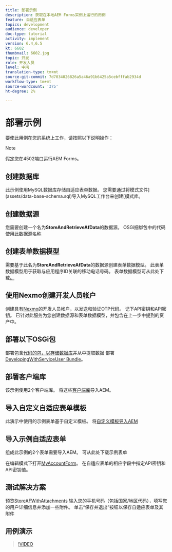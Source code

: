 ```yaml
---
title: 部署示例
description: 获取在本地AEM Forms实例上运行的用例
feature: 自适应表单
topics: development
audience: developer
doc-type: tutorial
activity: implement
version: 6.4,6.5
kt: 6602
thumbnail: 6602.jpg
topic: 开发
role: 开发人员
level: 中间
translation-type: tm+mt
source-git-commit: 7d7034026826a5a46a91b6425a5cebfffab2934d
workflow-type: tm+mt
source-wordcount: '375'
ht-degree: 2%

---
```




# 部署示例

要使此用例在您的系统上工作，请按照以下说明操作：

>[!NOTE]
>假定您在4502端口运行AEM Forms。


## 创建数据库

此示例使用MySQL数据库存储自适应表单数据。 您需要通过将模式文件](assets/data-base-schema.sql)导入MySQL工作台来创建[模式库。

## 创建数据源

您需要创建一个名为&#x200B;**StoreAndRetrieveAfData**&#x200B;的数据源。 OSGi捆绑包中的代码使用此数据源名称

## 创建表单数据模型

需要基于此名为&#x200B;**StoreAndRetrieveAfData**&#x200B;的数据源创建表单数据模型。 此表单数据模型用于获取与应用程序ID关联的移动电话号码。 表单数据模型可从此处下载[。](assets/2-Factor-Authentication-DataSource-and-FDM.zip)

## 使用Nexmo创建开发人员帐户

创建具有[Nexmo](https://dashboard.nexmo.com/)的开发人员帐户，以发送和验证OTP代码。 记下API密钥和API密钥。 已针对此服务为您创建数据源和表单数据模型，并包含在上一步中提到的资产中。

## 部署以下OSGi包

部署包含[代码的包，以存储数据库](assets/FetchPartiallyCompletedForm.PartiallyCompletedForm.core-1.0-SNAPSHOT.jar)并从中提取数据
部署[DevelopingWithServiceUser Bundle](https://docs.adobe.com/content/help/en/experience-manager-learn/forms/assets/common-osgi-bundles/DevelopingWithServiceUser.jar)。

## 部署客户端库

该示例使用2个客户端库。 将这些[客户端库](assets/client-libraries.zip)导入AEM。

## 导入自定义自适应表单模板

此演示中使用的示例表单基于自定义模板。 将[自定义模板导入AEM](assets/custom-template-with-page-component.zip)

## 导入示例自适应表单

组成此示例的2个表单需要导入AEM。 可从此处下载示例表单[](assets/sample-forms.zip)

在编辑模式下打开[MyAccountForm](http://localhost:4502/editor.html/content/forms/af/myaccountform.html)。 在自适应表单的相应字段中指定API密钥和API密钥值。

## 测试解决方案

预览[StoreAFWithAttachments](http://localhost:4502/content/dam/formsanddocuments/storeafwithattachments/jcr:content?wcmmode=disabled)
输入您的手机号码（包括国家/地区代码），填写您的用户详细信息并添加一些附件。 单击“保存并退出”按钮以保存自适应表单及其附件


## 用例演示

>[!VIDEO](https://video.tv.adobe.com/v/327122?quality=9&learn=on)
